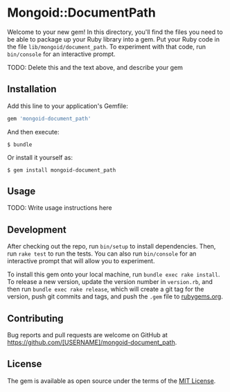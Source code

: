 # Mongoid::DocumentPath

Welcome to your new gem! In this directory, you'll find the files you need to be able to package up your Ruby library into a gem. Put your Ruby code in the file `lib/mongoid/document_path`. To experiment with that code, run `bin/console` for an interactive prompt.

TODO: Delete this and the text above, and describe your gem

## Installation

Add this line to your application's Gemfile:

```ruby
gem 'mongoid-document_path'
```

And then execute:

    $ bundle

Or install it yourself as:

    $ gem install mongoid-document_path

## Usage

TODO: Write usage instructions here

## Development

After checking out the repo, run `bin/setup` to install dependencies. Then, run `rake test` to run the tests. You can also run `bin/console` for an interactive prompt that will allow you to experiment.

To install this gem onto your local machine, run `bundle exec rake install`. To release a new version, update the version number in `version.rb`, and then run `bundle exec rake release`, which will create a git tag for the version, push git commits and tags, and push the `.gem` file to [rubygems.org](https://rubygems.org).

## Contributing

Bug reports and pull requests are welcome on GitHub at https://github.com/[USERNAME]/mongoid-document_path.


## License

The gem is available as open source under the terms of the [MIT License](http://opensource.org/licenses/MIT).

